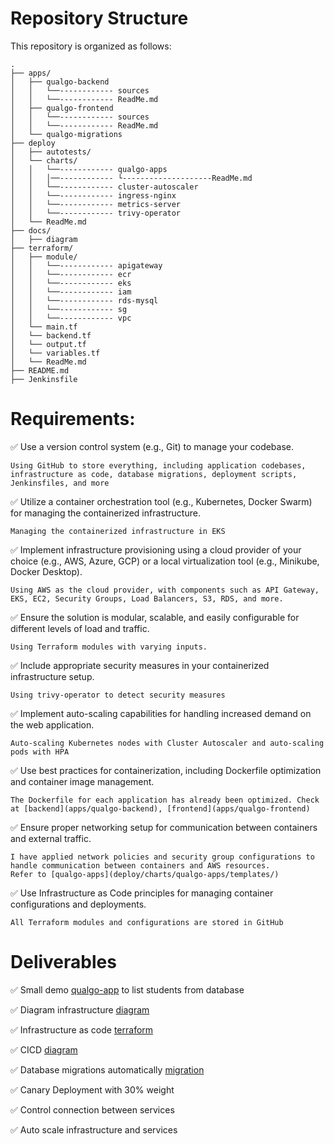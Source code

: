 # Repository Structure

This repository is organized as follows:

```plaintext
.
├── apps/
│   ├── qualgo-backend
│   │   └──------------ sources
│   │   └──------------ ReadMe.md
│   ├── qualgo-frontend
│   │   └──------------ sources
│   │   └──------------ ReadMe.md
│   └── qualgo-migrations
├── deploy
│   ├── autotests/
│   └── charts/
│   │   └──------------ qualgo-apps
│   │   │──------------ └--------------------ReadMe.md
│   │   └──------------ cluster-autoscaler
│   │   └──------------ ingress-nginx
│   │   └──------------ metrics-server
│   │   └──------------ trivy-operator
│   └── ReadMe.md
├── docs/
│   ├── diagram
├── terraform/
│   ├── module/
│   │   └──------------ apigateway
│   │   └──------------ ecr
│   │   └──------------ eks
│   │   └──------------ iam
│   │   └──------------ rds-mysql
│   │   └──------------ sg
│   │   └──------------ vpc
│   └── main.tf
│   └── backend.tf
│   └── output.tf
│   └── variables.tf
│   └── ReadMe.md
├── README.md
├── Jenkinsfile

```

# Requirements:
✅ Use a version control system (e.g., Git) to manage your codebase.

    Using GitHub to store everything, including application codebases, infrastructure as code, database migrations, deployment scripts, Jenkinsfiles, and more

✅ Utilize a container orchestration tool (e.g., Kubernetes, Docker Swarm) for managing the containerized infrastructure.

    Managing the containerized infrastructure in EKS

✅ Implement infrastructure provisioning using a cloud provider of your choice (e.g., AWS, Azure, GCP) or a local virtualization tool (e.g., Minikube, Docker Desktop).

    Using AWS as the cloud provider, with components such as API Gateway, EKS, EC2, Security Groups, Load Balancers, S3, RDS, and more.

✅ Ensure the solution is modular, scalable, and easily configurable for different levels of load and traffic.

    Using Terraform modules with varying inputs.

✅ Include appropriate security measures in your containerized infrastructure setup.

    Using trivy-operator to detect security measures

✅ Implement auto-scaling capabilities for handling increased demand on the web application.

    Auto-scaling Kubernetes nodes with Cluster Autoscaler and auto-scaling pods with HPA

✅ Use best practices for containerization, including Dockerfile optimization and container image management.

    The Dockerfile for each application has already been optimized. Check at [backend](apps/qualgo-backend), [frontend](apps/qualgo-frontend)

✅ Ensure proper networking setup for communication between containers and external traffic.

    I have applied network policies and security group configurations to handle communication between containers and AWS resources.
    Refer to [qualgo-apps](deploy/charts/qualgo-apps/templates/)

✅ Use Infrastructure as Code principles for managing container configurations and deployments.

    All Terraform modules and configurations are stored in GitHub

# Deliverables
✅ Small demo [qualgo-app](apps/) to list students from database

✅ Diagram infrastructure [diagram](docs/qualgo-tech.drawio.png)

✅ Infrastructure as code [terraform](terraform)

✅ CICD [diagram](docs/qualgo-tech.drawio.png)

✅ Database migrations automatically [migration](apps/qualgo-migrations)

✅ Canary Deployment with 30% weight

✅ Control connection between services

✅ Auto scale infrastructure and services


